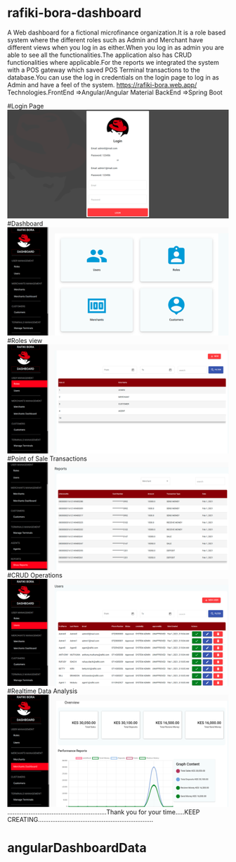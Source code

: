 # rafiki-bora-dashboard
A Web dashboard for a fictional microfinance organization.It is a role based system where the different roles such as Admin and Merchant 
have different views when you log in as either.When you log in as admin you are able to see all the functionalities.The application also
has CRUD functionalities where applicable.For the reports we integrated the system with a POS gateway which saved POS Terminal transactions
to the database.You can use the log in credentials on the login page to log in as Admin and have a feel of the 
system. <Link to website> https://rafiki-bora.web.app/
 Technologies.FrontEnd =>Angular/Angular Material
              BackEnd  =>Spring Boot
  

#Login Page
![](images/rafiki1)
#Dashboard
![](images/rafiki2)
#Roles view
![](images/rafiki3)
#Point of Sale Transactions
![](images/rafiki4)
#CRUD Operations
![](images/rafiki5)
#Realtime Data Analysis
![](images/rafiki6)
........................................................Thank you for your time.....KEEP CREATING.................................................................
# angularDashboardData
